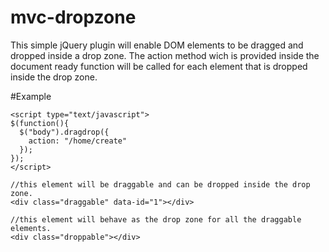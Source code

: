 mvc-dropzone
============

This simple jQuery plugin will enable DOM elements to be dragged and dropped inside a drop zone.
The action method wich is provided inside the document ready function will be called for each element that is dropped inside the drop zone.

#Example
    
    <script type="text/javascript">
    $(function(){
      $("body").dragdrop({
        action: "/home/create"
      });
    });
    </script>
    
    //this element will be draggable and can be dropped inside the drop zone.
    <div class="draggable" data-id="1"></div> 
    
    //this element will behave as the drop zone for all the draggable elements.
    <div class="droppable"></div>
    